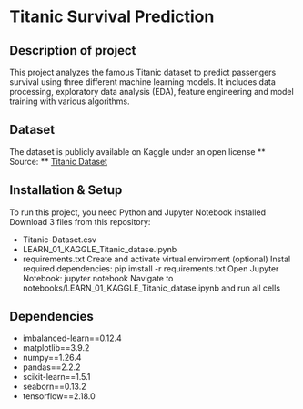 # Titanic Survival Prediction
## Description of project
This project analyzes the famous Titanic dataset to predict passengers survival using three different machine learning models. It includes data processing, exploratory data analysis (EDA), feature engineering and model training with various algorithms. 
## Dataset 
The dataset is publicly available on Kaggle under an open license
** Source: ** [Titanic Dataset](https://www.kaggle.com/datasets/yasserh/titanic-dataset)
## Installation & Setup
To run this project, you need Python and Jupyter Notebook installed
Download 3 files from this repository:
* Titanic-Dataset.csv
* LEARN_01_KAGGLE_Titanic_datase.ipynb
* requirements.txt
Create and activate virtual enviroment (optional)
Instal required dependencies:
	pip imstall -r requirements.txt
Open Jupyter Notebook:
 	jupyter notebook
Navigate to notebooks/LEARN_01_KAGGLE_Titanic_datase.ipynb and run all cells
## Dependencies
* imbalanced-learn==0.12.4
* matplotlib==3.9.2
* numpy==1.26.4
* pandas==2.2.2
* scikit-learn==1.5.1
* seaborn==0.13.2
* tensorflow==2.18.0
